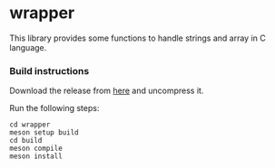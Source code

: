 # wrapper

This library provides some functions to handle strings and array in C language.

### Build instructions

Download the release from [here](https://github.com/pandom79/wrapper/releases) and uncompress it.<br/>

Run the following steps:</br>
```
cd wrapper
meson setup build
cd build
meson compile
meson install
```

